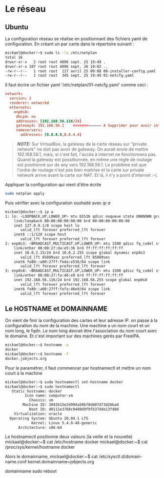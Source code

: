 # Le réseau

## Ubuntu

La configuration réseau se réalise en positionnant des fichiers yaml de configuration. En créant un par carte dans le répertoire suivant :

~~~bash
mickael@docker:~$ sudo ls -la /etc/netplan
total 16
drwxr-xr-x   2 root root 4096 sept. 25 19:49 .
drwxr-xr-x 107 root root 4096 sept. 26 10:02 ..
-rw-r--r--   1 root root  117 avril 25 09:08 00-installer-config.yaml
-rw-r--r--   1 root root  345 sept. 25 19:49 01-netcfg.yaml
~~~

Il faut écrire un fichier yaml '/etc/netplan/01-netcfg.yaml' comme ceci :

~~~conf
network:
  version: 2
  renderer: networkd
  ethernets:
    enp0s8:
     dhcp4: no
     addresses: [192.168.56.116/24]
     gateway4: 192.168.56.1    <<<<<<<====== A Supprimer pour avoir internet
     nameservers:
       addresses: [8.8.8.8,8.8.4.4]
~~~

> **_NOTE:_** Sur VirtualBox, la gateway de la carte réseau sur "private network" ne doit pas avoir de gateway. On aurait envie de mettre 192.168.56.1, mais, si c'est fait, l'accès à internet ne fonctionnera pas. Quand la gateway est possitionnée, en même une règle de routage est positionné sur de any vers 192.168.56.1. Le problème est que l'ordre de routage n'est pas bien maitrise et la carte sur private network arrive avant la carte sur NAT. Et là, il n'y a point d'internet :-(.

Appliquer la configuration qui vient d'être écrite

~~~bash
sudo netplan apply
~~~

Puis vérifier avec la configuration souhaité avec *ip a*

~~~bash
mickael@docker:~$ ip a
1: lo: <LOOPBACK,UP,LOWER_UP> mtu 65536 qdisc noqueue state UNKNOWN group default qlen 1000
    link/loopback 00:00:00:00:00:00 brd 00:00:00:00:00:00
    inet 127.0.0.1/8 scope host lo
       valid_lft forever preferred_lft forever
    inet6 ::1/128 scope host
       valid_lft forever preferred_lft forever
2: enp0s3: <BROADCAST,MULTICAST,UP,LOWER_UP> mtu 1500 qdisc fq_codel state UP group default qlen 1000
    link/ether 08:00:27:da:e5:36 brd ff:ff:ff:ff:ff:ff
    inet 10.0.2.15/24 brd 10.0.2.255 scope global dynamic enp0s3
       valid_lft 85089sec preferred_lft 85089sec
    inet6 fe80::a00:27ff:feda:e536/64 scope link
       valid_lft forever preferred_lft forever
3: enp0s8: <BROADCAST,MULTICAST,UP,LOWER_UP> mtu 1500 qdisc fq_codel state UP group default qlen 1000
    link/ether 08:00:27:fa:46:e9 brd ff:ff:ff:ff:ff:ff
    inet 192.168.56.116/24 brd 192.168.56.255 scope global enp0s8
       valid_lft forever preferred_lft forever
    inet6 fe80::a00:27ff:fefa:46e9/64 scope link
       valid_lft forever preferred_lft forever
~~~

## Le HOSTNAME et DOMAINNAME

On vient de finir la configuration des cartes et leur adresse IP. on passe à la configuration du nom de la machine. Une machine a un nom court et un nom long, le fqdn. Le nom long devrait être l'association du nom court avec le domaine. Et c'est important sur des machines gérés par FreeIPA.

~~~bash
mickael@docker:~$ hostname -a
docker
mickael@docker:~$ hostname -f
docker.jobjects.org
~~~

Pour le paramétrer, il faut commencer par hostnamectl et mettre un nom court à la machine

~~~bash
mickael@docker:~$ sudo hostnamectl set-hostname docker
mickael@docker:~$ sudo hostnamectl
   Static hostname: docker
         Icon name: computer-vm
           Chassis: vm
        Machine ID: 3042615e2d994a50bf8db07d73d26bad
           Boot ID: d0111e3768c9480d9f9fb37dde13fd0d
    Virtualization: oracle
  Operating System: Ubuntu 20.04.1 LTS
            Kernel: Linux 5.4.0-48-generic
      Architecture: x86-64
~~~

Le hostnamectl positionne deux valeurs (la veille et la nouvelle)
mickael@docker:~$ cat /etc/hostname
docker
mickael@docker:~$ cat /proc/sys/kernel/hostname
docker

Alors le domainname,
mickael@docker:~$ cat /etc/sysctl.d/domain-name.conf
kernel.domainname=jobjects.org

domainname
sudo reboot